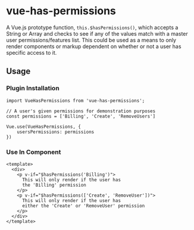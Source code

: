 # vue-has-permissions

A Vue.js prototype function, `this.$hasPermissions()`, which accepts a String or Array and checks to see if any of the values match with a master user permissions/features list. This could be used as a means to only render components or markup dependent on whether or not a user has specific access to it.

## Usage

### Plugin Installation
```vue
import VueHasPermissions from 'vue-has-permissions';

// A user's given permissions for demonstration purposes
const permissions = ['Billing', 'Create', 'RemoveUsers']

Vue.use(VueHasPermissions, {
    usersPermissions: permissions
})
```

### Use In Component
```vue
<template>
  <div>
    <p v-if="$hasPermissions('Billing')">
      This will only render if the user has 
      the 'Billing' permission
    </p>
    <p v-if="$hasPermissions(['Create', 'RemoveUser'])">
      This will only render if the user has
      either the 'Create' or 'RemoveUser' permission
    </p>
  </div>
</template>
```